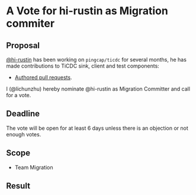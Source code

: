 # A Vote for hi-rustin as Migration commiter

## Proposal

[@hi-rustin](https://github.com/hi-rustin) has been working on `pingcap/ticdc` for several months, he has made contributions to TiCDC sink, client and test components:

* [Authored pull requests](https://github.com/pingcap/ticdc/commits?author=hi-rustin).

I (@lichunzhu) hereby nominate @hi-rustin as Migration Committer and call for a vote.

## Deadline

The vote will be open for at least 6 days unless there is an objection or not enough votes.

## Scope

* Team Migration

## Result


